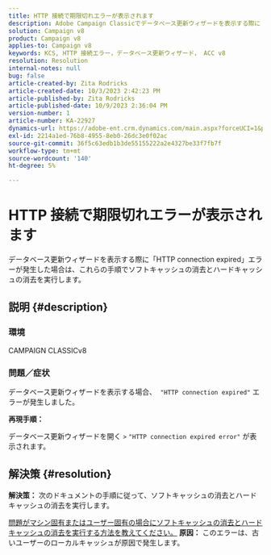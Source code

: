```yaml
---
title: HTTP 接続で期限切れエラーが表示されます
description: Adobe Campaign Classicでデータベース更新ウィザードを表示する際に「HTTP 接続期限切れエラー」を修正する方法を説明します。
solution: Campaign v8
product: Campaign v8
applies-to: Campaign v8
keywords: KCS, HTTP 接続エラー，データベース更新ウィザード， ACC v8
resolution: Resolution
internal-notes: null
bug: false
article-created-by: Zita Rodricks
article-created-date: 10/3/2023 2:42:23 PM
article-published-by: Zita Rodricks
article-published-date: 10/9/2023 2:36:04 PM
version-number: 1
article-number: KA-22927
dynamics-url: https://adobe-ent.crm.dynamics.com/main.aspx?forceUCI=1&pagetype=entityrecord&etn=knowledgearticle&id=f0bd8a0c-fb61-ee11-be6e-6045bd006268
exl-id: 2214a1ed-76b8-4955-8eb0-26dc3e0f02ac
source-git-commit: 36f5c63edb1b3de55155222a2e4327be33f7fb7f
workflow-type: tm+mt
source-wordcount: '140'
ht-degree: 5%

---
```


# HTTP 接続で期限切れエラーが表示されます


データベース更新ウィザードを表示する際に「HTTP connection expired」エラーが発生した場合は、これらの手順でソフトキャッシュの消去とハードキャッシュの消去を実行します。

## 説明 {#description}


### <b>環境</b>

CAMPAIGN CLASSICv8



### <b>問題／症状</b>

データベース更新ウィザードを表示する場合、  `"HTTP connection expired"` エラーが発生しました。

<b>再現手順：</b>

データベース更新ウィザードを開く `>`  `"HTTP connection expired error"` が表示されます。


## 解決策 {#resolution}

<b>解決策：</b>
次のドキュメントの手順に従って、ソフトキャッシュの消去とハードキャッシュの消去を実行します。

[問題がマシン固有またはユーザー固有の場合にソフトキャッシュの消去とハードキャッシュの消去を実行する方法を教えてください。](https://experienceleague.adobe.com/docs/campaign-classic/using/getting-started/starting-with-adobe-campaign/faq/faq-campaign-config.html?lang=en#perform-soft-cache-clear)
<b>原因：</b>
このエラーは、古いユーザーのローカルキャッシュが原因で発生します。
